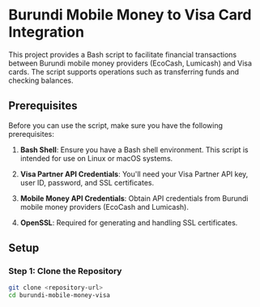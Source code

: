 # Burundi Mobile Money to Visa Card Integration

This project provides a Bash script to facilitate financial transactions between Burundi mobile money providers (EcoCash, Lumicash) and Visa cards. The script supports operations such as transferring funds and checking balances.

## Prerequisites

Before you can use the script, make sure you have the following prerequisites:

1. **Bash Shell**: Ensure you have a Bash shell environment. This script is intended for use on Linux or macOS systems.

2. **Visa Partner API Credentials**: You'll need your Visa Partner API key, user ID, password, and SSL certificates.

3. **Mobile Money API Credentials**: Obtain API credentials from Burundi mobile money providers (EcoCash and Lumicash).

4. **OpenSSL**: Required for generating and handling SSL certificates.

## Setup

### Step 1: Clone the Repository

```bash
git clone <repository-url>
cd burundi-mobile-money-visa